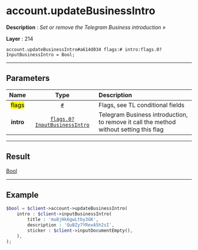# account.updateBusinessIntro

**Description** : *Set or remove the Telegram Business introduction &raquo;*

**Layer** : 214

```tl
account.updateBusinessIntro#a614d034 flags:# intro:flags.0?InputBusinessIntro = Bool;
```

---

## Parameters

| Name | Type | Description |
| :---: | :---: | :--- |
| <mark>flags</mark> | [`#`](type/#) | Flags, see TL conditional fields |
| **intro** | [`flags.0?InputBusinessIntro`](type/InputBusinessIntro) | Telegram Business introduction, to remove it call the method without setting this flag |

---

## Result

[Bool](type/Bool)

---

## Example

```php
$bool = $client->account->updateBusinessIntro(
	intro : $client->inputBusinessIntro(
		title : 'mu8jHk6gwLtby3GK',
		description : 'QuBZy7YRexA5h2sI',
		sticker : $client->inputDocumentEmpty(),
	),
);
```